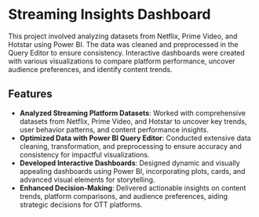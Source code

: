 # Streaming Insights Dashboard
This project involved analyzing datasets from Netflix, Prime Video, and Hotstar using Power BI. The data was cleaned and preprocessed in the Query Editor to ensure consistency. Interactive dashboards were created with various visualizations to compare platform performance, uncover audience preferences, and identify content trends.

## Features

- **Analyzed Streaming Platform Datasets**: Worked with comprehensive datasets from Netflix, Prime Video, and Hotstar to uncover key trends, user behavior patterns, and content performance insights.  
- **Optimized Data with Power BI Query Editor**: Conducted extensive data cleaning, transformation, and preprocessing to ensure accuracy and consistency for impactful visualizations.  
- **Developed Interactive Dashboards**: Designed dynamic and visually appealing dashboards using Power BI, incorporating plots, cards, and advanced visual elements for storytelling.  
- **Enhanced Decision-Making**: Delivered actionable insights on content trends, platform comparisons, and audience preferences, aiding strategic decisions for OTT platforms.  
